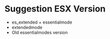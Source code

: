 
# Suggestion ESX Version

- es_extended + essentialmode
- extendedmode
- Old essentialmodes version
